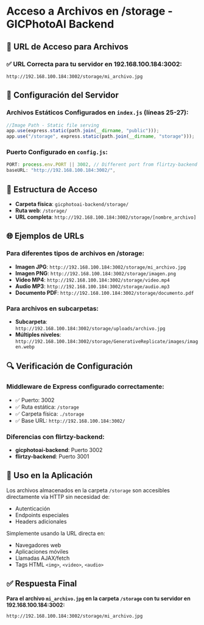 # Acceso a Archivos en /storage - GICPhotoAI Backend

## 📍 URL de Acceso para Archivos

### ✅ URL Correcta para tu servidor en 192.168.100.184:3002:
```
http://192.168.100.184:3002/storage/mi_archivo.jpg
```

## 🔧 Configuración del Servidor

### Archivos Estáticos Configurados en `index.js` (líneas 25-27):
```javascript
//Image Path - Static file serving
app.use(express.static(path.join(__dirname, "public")));
app.use("/storage", express.static(path.join(__dirname, "storage")));
```

### Puerto Configurado en `config.js`:
```javascript
PORT: process.env.PORT || 3002, // Different port from flirtzy-backend
baseURL: "http://192.168.100.184:3002/",
```

## 📂 Estructura de Acceso

- **Carpeta física**: `gicphotoai-backend/storage/`
- **Ruta web**: `/storage/`
- **URL completa**: `http://192.168.100.184:3002/storage/[nombre_archivo]`

## 🌐 Ejemplos de URLs

### Para diferentes tipos de archivos en /storage:
- **Imagen JPG**: `http://192.168.100.184:3002/storage/mi_archivo.jpg`
- **Imagen PNG**: `http://192.168.100.184:3002/storage/imagen.png`
- **Video MP4**: `http://192.168.100.184:3002/storage/video.mp4`
- **Audio MP3**: `http://192.168.100.184:3002/storage/audio.mp3`
- **Documento PDF**: `http://192.168.100.184:3002/storage/documento.pdf`

### Para archivos en subcarpetas:
- **Subcarpeta**: `http://192.168.100.184:3002/storage/uploads/archivo.jpg`
- **Múltiples niveles**: `http://192.168.100.184:3002/storage/GenerativeReplicate/images/imagen.webp`

## 🔍 Verificación de Configuración

### Middleware de Express configurado correctamente:
- ✅ Puerto: 3002
- ✅ Ruta estática: `/storage`
- ✅ Carpeta física: `./storage`
- ✅ Base URL: `http://192.168.100.184:3002/`

### Diferencias con flirtzy-backend:
- **gicphotoai-backend**: Puerto 3002
- **flirtzy-backend**: Puerto 3001

## 🚀 Uso en la Aplicación

Los archivos almacenados en la carpeta `/storage` son accesibles directamente vía HTTP sin necesidad de:
- Autenticación
- Endpoints especiales
- Headers adicionales

Simplemente usando la URL directa en:
- Navegadores web
- Aplicaciones móviles
- Llamadas AJAX/fetch
- Tags HTML `<img>`, `<video>`, `<audio>`

## ✅ Respuesta Final

**Para el archivo `mi_archivo.jpg` en la carpeta `/storage` con tu servidor en 192.168.100.184:3002:**

```
http://192.168.100.184:3002/storage/mi_archivo.jpg
```
